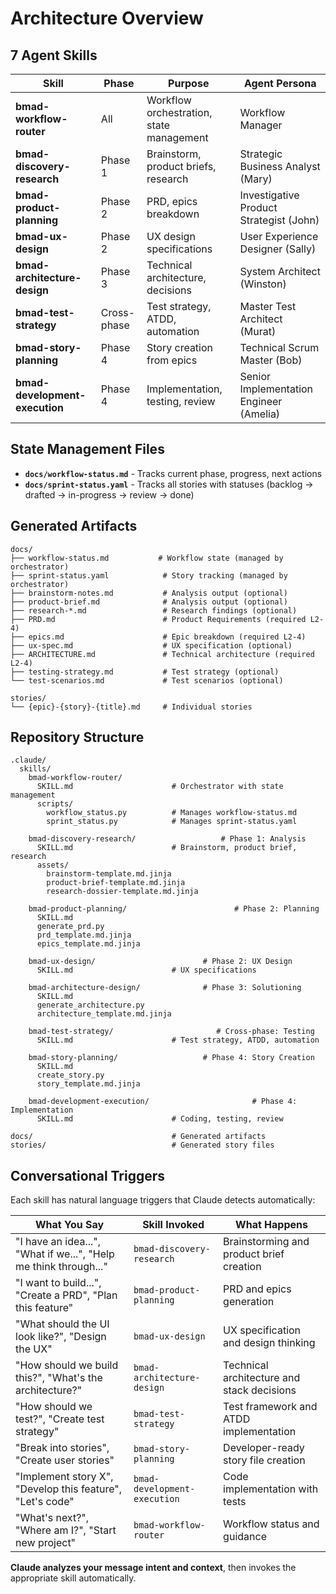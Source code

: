 # Architecture Overview

## 7 Agent Skills

| Skill | Phase | Purpose | Agent Persona |
|-------|-------|---------|---------------|
| **bmad-workflow-router** | All | Workflow orchestration, state management | Workflow Manager |
| **bmad-discovery-research** | Phase 1 | Brainstorm, product briefs, research | Strategic Business Analyst (Mary) |
| **bmad-product-planning** | Phase 2 | PRD, epics breakdown | Investigative Product Strategist (John) |
| **bmad-ux-design** | Phase 2 | UX design specifications | User Experience Designer (Sally) |
| **bmad-architecture-design** | Phase 3 | Technical architecture, decisions | System Architect (Winston) |
| **bmad-test-strategy** | Cross-phase | Test strategy, ATDD, automation | Master Test Architect (Murat) |
| **bmad-story-planning** | Phase 4 | Story creation from epics | Technical Scrum Master (Bob) |
| **bmad-development-execution** | Phase 4 | Implementation, testing, review | Senior Implementation Engineer (Amelia) |

## State Management Files

- **`docs/workflow-status.md`** - Tracks current phase, progress, next actions
- **`docs/sprint-status.yaml`** - Tracks all stories with statuses (backlog → drafted → in-progress → review → done)

## Generated Artifacts

```
docs/
├── workflow-status.md           # Workflow state (managed by orchestrator)
├── sprint-status.yaml            # Story tracking (managed by orchestrator)
├── brainstorm-notes.md           # Analysis output (optional)
├── product-brief.md              # Analysis output (optional)
├── research-*.md                 # Research findings (optional)
├── PRD.md                        # Product Requirements (required L2-4)
├── epics.md                      # Epic breakdown (required L2-4)
├── ux-spec.md                    # UX specification (optional)
├── ARCHITECTURE.md               # Technical architecture (required L2-4)
├── testing-strategy.md           # Test strategy (optional)
└── test-scenarios.md             # Test scenarios (optional)

stories/
└── {epic}-{story}-{title}.md     # Individual stories
```

## Repository Structure

```
.claude/
  skills/
    bmad-workflow-router/
      SKILL.md                      # Orchestrator with state management
      scripts/
        workflow_status.py          # Manages workflow-status.md
        sprint_status.py            # Manages sprint-status.yaml

    bmad-discovery-research/                   # Phase 1: Analysis
      SKILL.md                      # Brainstorm, product brief, research
      assets/
        brainstorm-template.md.jinja
        product-brief-template.md.jinja
        research-dossier-template.md.jinja

    bmad-product-planning/                        # Phase 2: Planning
      SKILL.md
      generate_prd.py
      prd_template.md.jinja
      epics_template.md.jinja

    bmad-ux-design/                        # Phase 2: UX Design
      SKILL.md                      # UX specifications

    bmad-architecture-design/              # Phase 3: Solutioning
      SKILL.md
      generate_architecture.py
      architecture_template.md.jinja

    bmad-test-strategy/                       # Cross-phase: Testing
      SKILL.md                      # Test strategy, ATDD, automation

    bmad-story-planning/                   # Phase 4: Story Creation
      SKILL.md
      create_story.py
      story_template.md.jinja

    bmad-development-execution/                       # Phase 4: Implementation
      SKILL.md                      # Coding, testing, review

docs/                               # Generated artifacts
stories/                            # Generated story files
```

## Conversational Triggers

Each skill has natural language triggers that Claude detects automatically:

| What You Say | Skill Invoked | What Happens |
|--------------|---------------|--------------|
| "I have an idea...", "What if we...", "Help me think through..." | `bmad-discovery-research` | Brainstorming and product brief creation |
| "I want to build...", "Create a PRD", "Plan this feature" | `bmad-product-planning` | PRD and epics generation |
| "What should the UI look like?", "Design the UX" | `bmad-ux-design` | UX specification and design thinking |
| "How should we build this?", "What's the architecture?" | `bmad-architecture-design` | Technical architecture and stack decisions |
| "How should we test?", "Create test strategy" | `bmad-test-strategy` | Test framework and ATDD implementation |
| "Break into stories", "Create user stories" | `bmad-story-planning` | Developer-ready story file creation |
| "Implement story X", "Develop this feature", "Let's code" | `bmad-development-execution` | Code implementation with tests |
| "What's next?", "Where am I?", "Start new project" | `bmad-workflow-router` | Workflow status and guidance |

**Claude analyzes your message intent and context**, then invokes the appropriate skill automatically.
